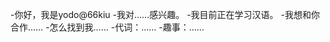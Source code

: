 -你好，我是yodo@66kiu
-我对……感兴趣。
-我目前正在学习汉语。
-我想和你合作……
-怎么找到我……
-代词：……
-趣事：……

<!---
66kiu/66kiu是一个特殊的存储库，因为它的“README. Mdyou（这个文件）”会出现在你的GitHub配置文件中。
您可以单击预览链接查看更改。
--->
